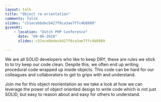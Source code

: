 ```yaml
---
layout: talk
title: "Object re-orientation"
comments: false
slides: "c51ecebbdecb427f8ca3ae7ffc4b8989"
givenAt:
    - location: "Dutch PHP Conference"
      date: "08-06-2018"
      slides: c51ecebbdecb427f8ca3ae7ffc4b8989
      
---
```


We are all SOLID developers who like to keep DRY, these are rules we stick to to try keep our code clean. Despite this, we often end up writing procedural code wrapped up inside objects. This code can be hard for our colleagues and collaborators to get to grips with and understand.

Join me for this object reorientation as we take a look at how we can leverage the power of object oriented design to write code which is not just SOLID, but easy to reason about and easy for others to understand.